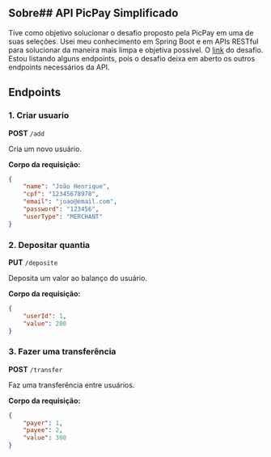 
## Sobre## API PicPay Simplificado

Tive como objetivo solucionar o desafio proposto pela PicPay em uma de suas seleções. Usei meu conhecimento em Spring Boot e em APIs RESTful para solucionar da maneira mais limpa e objetiva possível. O [link](https://github.com/PicPay/picpay-desafio-backend?tab=readme-ov-file) do desafio. Estou listando alguns endpoints, pois o desafio deixa em aberto os outros endpoints necessários da API.
## Endpoints



### 1. Criar usuario

**POST** `/add`

Cria um novo usuário.

**Corpo da requisição:**
```json
{
    "name": "João Henrique",
    "cpf": "12345678978",
    "email": "joao@email.com",
    "password": "123456",
    "userType": "MERCHANT"
}
```

### 2. Depositar quantia

**PUT** `/deposite`

Deposita um valor ao balanço do usuário.

**Corpo da requisição:**
```json
{
    "userId": 1,
    "value": 200
}
```

### 3. Fazer uma transferência

**POST** `/transfer`

Faz uma transferência entre usuários.

**Corpo da requisição:**
```json
{
    "payer": 1,
    "payee": 2,
    "value": 300
}
```
